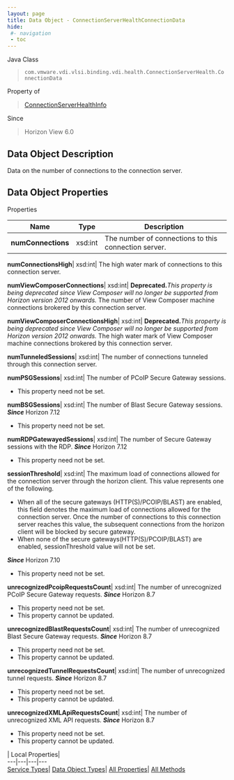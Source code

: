 ```yaml
---
layout: page
title: Data Object - ConnectionServerHealthConnectionData
hide:
 #- navigation
 - toc
---
```






Java Class  
> `com.vmware.vdi.vlsi.binding.vdi.health.ConnectionServerHealth.ConnectionData`

Property of  
> [ConnectionServerHealthInfo](vdi.health.ConnectionServerHealth.ConnectionServerHealthInfo.md#field_detail)

Since  
> Horizon View 6.0


## Data Object Description 

Data on the number of connections to the connection server. 

## Data Object Properties

Properties

Name |  Type |  Description   
---|---|---  
**numConnections**|  xsd:int|  The number of connections to this connection server.   
  
**numConnectionsHigh**|  xsd:int|  The high water mark of connections to this connection server.   
  
**numViewComposerConnections**|  xsd:int| **Deprecated.**_This property is being deprecated since View Composer will no longer be supported from Horizon version 2012 onwards._ The number of View Composer machine connections brokered by this connection server.   
  
**numViewComposerConnectionsHigh**|  xsd:int| **Deprecated.**_This property is being deprecated since View Composer will no longer be supported from Horizon version 2012 onwards._ The high water mark of View Composer machine connections brokered by this connection server.   
  
**numTunneledSessions**|  xsd:int|  The number of connections tunneled through this connection server.   
  
**numPSGSessions**|  xsd:int|  The number of PCoIP Secure Gateway sessions.   


 * This property need not be set.

  
**numBSGSessions**|  xsd:int|  The number of Blast Secure Gateway sessions.  **_Since_** Horizon 7.12  


 * This property need not be set.

  
**numRDPGatewayedSessions**|  xsd:int|  The number of Secure Gateway sessions with the RDP.  **_Since_** Horizon 7.12  


 * This property need not be set.

  
**sessionThreshold**|  xsd:int|  The maximum load of connections allowed for the connection server through the horizon client. This value represents one of the following. 

  * When all of the secure gateways (HTTP(S)/PCOIP/BLAST) are enabled, this field denotes the maximum load of connections allowed for the connection server. Once the number of connections to this connection server reaches this value, the subsequent connections from the horizon client will be blocked by secure gateway.
  * When none of the secure gateways(HTTP(S)/PCOIP/BLAST) are enabled, sessionThreshold value will not be set.

**_Since_** Horizon 7.10  


 * This property need not be set.

  
**unrecognizedPcoipRequestsCount**|  xsd:int|  The number of unrecognized PCoIP Secure Gateway requests.  **_Since_** Horizon 8.7  


 * This property need not be set.
 * This property cannot be updated.

  
**unrecognizedBlastRequestsCount**|  xsd:int|  The number of unrecognized Blast Secure Gateway requests.  **_Since_** Horizon 8.7  


 * This property need not be set.
 * This property cannot be updated.

  
**unrecognizedTunnelRequestsCount**|  xsd:int|  The number of unrecognized tunnel requests.  **_Since_** Horizon 8.7  


 * This property need not be set.
 * This property cannot be updated.

  
**unrecognizedXMLApiRequestsCount**|  xsd:int|  The number of unrecognized XML API requests.  **_Since_** Horizon 8.7  


 * This property need not be set.
 * This property cannot be updated.

  
  
  
 | Local Properties|   
---|---|---|---  
[Service Types](index-mo_types.md)| [Data Object Types](index-do_types.md)| [All Properties](index-properties.md)| [All Methods](index-methods.md)  
  
  

